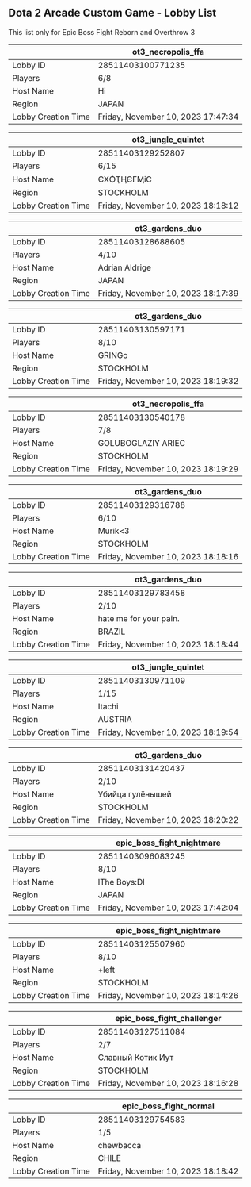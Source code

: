## Dota 2 Arcade Custom Game - Lobby List

This list only for Epic Boss Fight Reborn and Overthrow 3

|  | ot3_necropolis_ffa |
| ------ | ------ |
| Lobby ID | 28511403100771235 |
| Players | 6/8 |
| Host Name | Hi |
| Region | JAPAN |
| Lobby Creation Time | Friday, November 10, 2023 17:47:34 |


|  | ot3_jungle_quintet |
| ------ | ------ |
| Lobby ID | 28511403129252807 |
| Players | 6/15 |
| Host Name | ЄXѺҬӉЄГӍіС |
| Region | STOCKHOLM |
| Lobby Creation Time | Friday, November 10, 2023 18:18:12 |


|  | ot3_gardens_duo |
| ------ | ------ |
| Lobby ID | 28511403128688605 |
| Players | 4/10 |
| Host Name | Adrian Aldrige |
| Region | JAPAN |
| Lobby Creation Time | Friday, November 10, 2023 18:17:39 |


|  | ot3_gardens_duo |
| ------ | ------ |
| Lobby ID | 28511403130597171 |
| Players | 8/10 |
| Host Name | GRINGo |
| Region | STOCKHOLM |
| Lobby Creation Time | Friday, November 10, 2023 18:19:32 |


|  | ot3_necropolis_ffa |
| ------ | ------ |
| Lobby ID | 28511403130540178 |
| Players | 7/8 |
| Host Name | GOLUBOGLAZIY ARIEC |
| Region | STOCKHOLM |
| Lobby Creation Time | Friday, November 10, 2023 18:19:29 |


|  | ot3_gardens_duo |
| ------ | ------ |
| Lobby ID | 28511403129316788 |
| Players | 6/10 |
| Host Name | Murik<3 |
| Region | STOCKHOLM |
| Lobby Creation Time | Friday, November 10, 2023 18:18:16 |


|  | ot3_gardens_duo |
| ------ | ------ |
| Lobby ID | 28511403129783458 |
| Players | 2/10 |
| Host Name | hate me for your pain. |
| Region | BRAZIL |
| Lobby Creation Time | Friday, November 10, 2023 18:18:44 |


|  | ot3_jungle_quintet |
| ------ | ------ |
| Lobby ID | 28511403130971109 |
| Players | 1/15 |
| Host Name | Itachi |
| Region | AUSTRIA |
| Lobby Creation Time | Friday, November 10, 2023 18:19:54 |


|  | ot3_gardens_duo |
| ------ | ------ |
| Lobby ID | 28511403131420437 |
| Players | 2/10 |
| Host Name | Убийца гулёнышей |
| Region | STOCKHOLM |
| Lobby Creation Time | Friday, November 10, 2023 18:20:22 |


|  | epic_boss_fight_nightmare |
| ------ | ------ |
| Lobby ID | 28511403096083245 |
| Players | 8/10 |
| Host Name | lThe Boys:Dl |
| Region | JAPAN |
| Lobby Creation Time | Friday, November 10, 2023 17:42:04 |


|  | epic_boss_fight_nightmare |
| ------ | ------ |
| Lobby ID | 28511403125507960 |
| Players | 8/10 |
| Host Name | +left |
| Region | STOCKHOLM |
| Lobby Creation Time | Friday, November 10, 2023 18:14:26 |


|  | epic_boss_fight_challenger |
| ------ | ------ |
| Lobby ID | 28511403127511084 |
| Players | 2/7 |
| Host Name | Славный Котик Иут |
| Region | STOCKHOLM |
| Lobby Creation Time | Friday, November 10, 2023 18:16:28 |


|  | epic_boss_fight_normal |
| ------ | ------ |
| Lobby ID | 28511403129754583 |
| Players | 1/5 |
| Host Name | chewbacca |
| Region | CHILE |
| Lobby Creation Time | Friday, November 10, 2023 18:18:42 |


